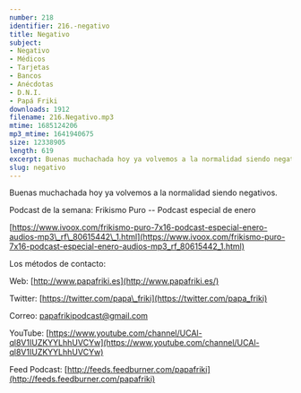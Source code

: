 ```yaml
---
number: 218
identifier: 216.-negativo
title: Negativo
subject:
- Negativo
- Médicos
- Tarjetas
- Bancos
- Anécdotas
- D.N.I.
- Papá Friki
downloads: 1912
filename: 216.Negativo.mp3
mtime: 1685124206
mp3_mtime: 1641940675
size: 12338905
length: 619
excerpt: Buenas muchachada hoy ya volvemos a la normalidad siendo negativos
slug: negativo
---
```

Buenas muchachada hoy ya volvemos a la normalidad siendo negativos.

Podcast de la semana: Frikismo Puro -- Podcast especial de enero

[https://www.ivoox.com/frikismo-puro-7x16-podcast-especial-enero-audios-mp3\_rf\_80615442\_1.html](https://www.ivoox.com/frikismo-puro-7x16-podcast-especial-enero-audios-mp3_rf_80615442_1.html)

Los métodos de contacto:

Web: [http://www.papafriki.es](http://www.papafriki.es/)

Twitter: [https://twitter.com/papa\_friki](https://twitter.com/papa_friki)

Correo: [papafrikipodcast@gmail.com](https://archive.org/details/papafrikipodast@gmail.com)

YouTube: [https://www.youtube.com/channel/UCAl-ql8V1IUZKYYLhhUVCYw](https://www.youtube.com/channel/UCAl-ql8V1IUZKYYLhhUVCYw)

Feed Podcast: [http://feeds.feedburner.com/papafriki](http://feeds.feedburner.com/papafriki)